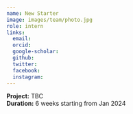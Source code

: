 ```yaml
---
name: New Starter
image: images/team/photo.jpg
role: intern
links:
  email:
  orcid:
  google-scholar:
  github:
  twitter:
  facebook:
  instagram: 
---
```


<strong>Project:</strong> TBC <br>
<strong>Duration:</strong> 6 weeks starting from Jan 2024
